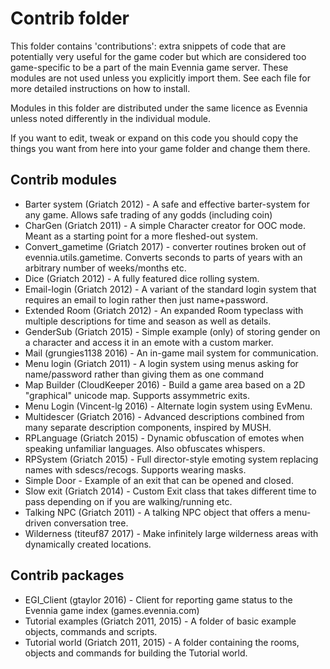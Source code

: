 
# Contrib folder

This folder contains 'contributions': extra snippets of code that are
potentially very useful for the game coder but which are considered
too game-specific to be a part of the main Evennia game server.  These
modules are not used unless you explicitly import them. See each file
for more detailed instructions on how to install.

Modules in this folder are distributed under the same licence as
Evennia unless noted differently in the individual module.

If you want to edit, tweak or expand on this code you should copy the
things you want from here into your game folder and change them there.

## Contrib modules

* Barter system (Griatch 2012) - A safe and effective barter-system
  for any game. Allows safe trading of any godds (including coin)
* CharGen (Griatch 2011) - A simple Character creator for OOC mode.
  Meant as a starting point for a more fleshed-out system.
* Convert_gametime (Griatch 2017) - converter routines broken out
  of evennia.utils.gametime. Converts seconds to parts of years with
  an arbitrary number of weeks/months etc.
* Dice (Griatch 2012) - A fully featured dice rolling system.
* Email-login (Griatch 2012) - A variant of the standard login system
  that requires an email to login rather then just name+password.
* Extended Room (Griatch 2012) - An expanded Room typeclass with
  multiple descriptions for time and season as well as details.
* GenderSub (Griatch 2015) - Simple example (only) of storing gender
  on a character and access it in an emote with a custom marker.
* Mail (grungies1138 2016) - An in-game mail system for communication.
* Menu login (Griatch 2011) - A login system using menus asking
  for name/password rather than giving them as one command
* Map Builder (CloudKeeper 2016) - Build a game area based on a 2D
  "graphical" unicode map. Supports assymmetric exits.
* Menu Login (Vincent-lg 2016) - Alternate login system using EvMenu.
* Multidescer (Griatch 2016) - Advanced descriptions combined from
  many separate description components, inspired by MUSH.
* RPLanguage (Griatch 2015) - Dynamic obfuscation of emotes when
  speaking unfamiliar languages. Also obfuscates whispers.
* RPSystem (Griatch 2015) - Full director-style emoting system
  replacing names with sdescs/recogs. Supports wearing masks.
* Simple Door - Example of an exit that can be opened and closed.
* Slow exit (Griatch 2014) - Custom Exit class that takes different
  time to pass depending on if you are walking/running etc.
* Talking NPC (Griatch 2011) - A talking NPC object that offers a
  menu-driven conversation tree.
* Wilderness (titeuf87 2017) - Make infinitely large wilderness areas
  with dynamically created locations.

## Contrib packages

* EGI_Client (gtaylor 2016) - Client for reporting game status
  to the Evennia game index (games.evennia.com)
* Tutorial examples (Griatch 2011, 2015) - A folder of basic
  example objects, commands and scripts.
* Tutorial world (Griatch 2011, 2015) - A folder containing the
  rooms, objects and commands for building the Tutorial world.

